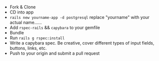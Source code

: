 -  Fork & Clone
-  CD into app
-  `rails new yourname-app -d postgresql` replace "yourname" with your actual name......
-  Add `rspec-rails` && `capybara` to your gemfile
-  Bundle
-  Run `rails g rspec:install`
-  Write a capybara spec. Be creative, cover different types of input fields, buttons, links, etc.
-  Push to your origin and submit a pull request
